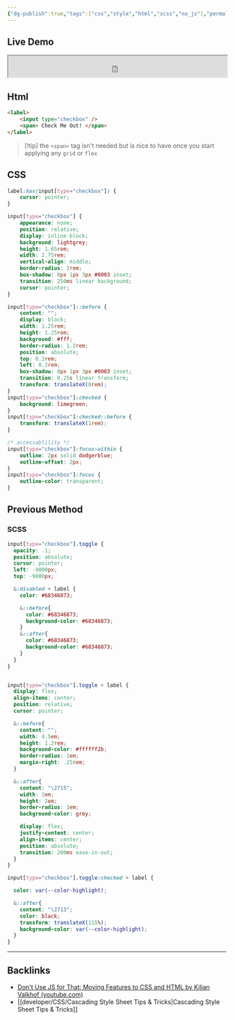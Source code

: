 ```yaml
---
{"dg-publish":true,"tags":["css","style","html","scss","no_js"],"permalink":"/developer/CSS/Toggle Checkbox with pure CSS Html/","dgPassFrontmatter":true}
---
```


## Live Demo
<iframe src="https://assets.tawtaw.site/tawtaw/checkbox/index.html" width="100%" height="50"></iframe>

## Html

```html
<label>
	<input type="checkbox" />
	<span> Check Me Out! </span>
</label>
```

> [!tip] the `<span>` tag isn't needed but is nice to have once you start applying any `grid` or `flex`
## CSS
```css
label:has(input[type="checkbox"]) {
	cursor: pointer;
}

input[type="checkbox"] {
	appearance: none;
	position: relative;
	display: inline-block;
	background: lightgrey;
	height: 1.65rem;
	width: 2.75rem;
	vertical-align: middle;
	border-radius: 2rem;
	box-shadow: 0px 1px 3px #0003 inset;
	transition: 250ms linear background;
	cursor: pointer;
}

input[type="checkbox"]::before {
	content: "";
	display: block;
	width: 1.25rem;
	height: 1.25rem;
	background: #fff;
	border-radius: 1.2rem;
	position: absolute;
	top: 0.2rem;
	left: 0.2rem;
	box-shadow: 0px 1px 3px #0003 inset;
	transition: 0.25s linear transform;
	transform: translateX(0rem);
}
input[type="checkbox"]:checked {
	background: limegreen;
}
input[type="checkbox"]:checked::before {
	transform: translateX(1rem);
}

/* accessablility */
input[type="checkbox"]:focus-within {
	outline: 2px solid dodgerblue;
	outline-offset: 2px;
}
input[type="checkbox"]:focus {
	outline-color: transparent;
}

```
## Previous Method

### SCSS
```scss
input[type="checkbox"].toggle {
  opacity: .1;
  position: absolute;
  cursor: pointer;
  left: -9000px;
  top: -9000px;

  &:disabled + label {
    color: #68346873;

    &::before{
      color: #68346873;
      background-color: #68346873;
    }
    &::after{
      color: #68346873;
      background-color: #68346873;
    }
  }
}


input[type="checkbox"].toggle + label {
  display: flex;
  align-items: center;
  position: relative;
  cursor: pointer;

  &::before{
    content: "";
    width: 4.5em;
    height: 1.2rem;
    background-color: #ffffff2b;
    border-radius: 1em;
    margin-right: .25rem;
  }

  &::after{
    content: "\2715";
    width: 2em;
    height: 2em;
    border-radius: 1em;
    background-color: grey;

    display: flex;
    justify-content: center;
    align-items: center;
    position: absolute;
    transition: 200ms ease-in-out;
  }
}

input[type="checkbox"].toggle:checked + label {

  color: var(--color-highlight);

  &::after{
    content: "\2713";
    color: black;
    transform: translateX(115%);
    background-color: var(--color-highlight);
  }
}
```

---

## Backlinks
- [Don't Use JS for That: Moving Features to CSS and HTML by Kilian Valkhof (youtube.com)](https://www.youtube.com/watch?v=IP_rtWEMR0o)
- [[developer/CSS/Cascading Style Sheet Tips & Tricks\|Cascading Style Sheet Tips & Tricks]]